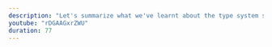 ```yaml
---
description: "Let's summarize what we've learnt about the type system so far."
youtube: "rDGAAGxrZWU"
duration: 77
---
```

